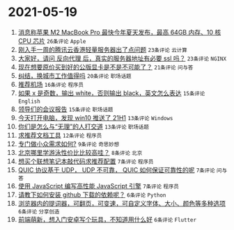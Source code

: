 # 2021-05-19

1. [消息称苹果 M2 MacBook Pro 最快今年夏天发布，最高 64GB 内存、10 核 CPU 芯片](https://www.v2ex.com/t/777817) `26条评论` `Apple`
1. [刚入手一周的腾讯云香港轻量服务器出了点问题](https://www.v2ex.com/t/777843) `23条评论` `云计算`
1. [大家好，请问 反向代理 后，真实的服务器地址有必要 ssl 吗？](https://www.v2ex.com/t/777808) `23条评论` `NGINX`
1. [现在想要原价买到好的公版显卡是不是不可能了？](https://www.v2ex.com/t/777816) `21条评论` `问与答`
1. [纠结，换城市工作值得吗](https://www.v2ex.com/t/777821) `20条评论` `职场话题`
1. [推荐机场](https://www.v2ex.com/t/777864) `16条评论` `程序员`
1. [如果 x 是奇数，输出 white，否则输出 black，英文怎么表达](https://www.v2ex.com/t/777828) `15条评论` `English`
1. [领导们的会议报告](https://www.v2ex.com/t/777827) `15条评论` `职场话题`
1. [今天打开电脑，发现 win10 推送了 21H1](https://www.v2ex.com/t/777842) `13条评论` `Windows`
1. [你们是怎么与“无理”的人打交道](https://www.v2ex.com/t/777841) `13条评论` `职场话题`
1. [求推荐文档工具](https://www.v2ex.com/t/777838) `12条评论` `程序员`
1. [专门做小众需求如何?](https://www.v2ex.com/t/777844) `9条评论` `奇思妙想`
1. [北京哪里学游泳性价比比较高哇？](https://www.v2ex.com/t/777863) `8条评论` `北京`
1. [想买个联想笔记本敲代码求推荐配置](https://www.v2ex.com/t/777859) `7条评论` `程序员`
1. [QUIC 协议基于 UDP， UDP 不可靠， QUIC 如何保证可靠性的呢](https://www.v2ex.com/t/777845) `7条评论` `问与答`
1. [使用 JavaScript 编写高性能 JavaScript 引擎](https://www.v2ex.com/t/777829) `7条评论` `程序员`
1. [请教下如何安装 github 下载的依赖呢？](https://www.v2ex.com/t/777837) `6条评论` `Python`
1. [浏览器内的提词器，可翻页，可变速，可自定义字体、大小、颜色等多种选项](https://www.v2ex.com/t/777822) `6条评论` `分享创造`
1. [前端萌新，想入门安卓写个玩具，不知道用什么好](https://www.v2ex.com/t/777819) `6条评论` `Flutter`
